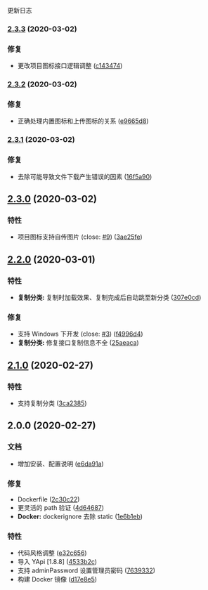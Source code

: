 更新日志
### [2.3.3](https://github.com/fjc0k/yapi-x/compare/v2.3.2...v2.3.3) (2020-03-02)


### 修复

* 更改项目图标接口逻辑调整 ([c143474](https://github.com/fjc0k/yapi-x/commit/c143474dbf5d609032d9aad0bf3ebb4706631b3f))

### [2.3.2](https://github.com/fjc0k/yapi-x/compare/v2.3.1...v2.3.2) (2020-03-02)


### 修复

* 正确处理内置图标和上传图标的关系 ([e9665d8](https://github.com/fjc0k/yapi-x/commit/e9665d8ab19a7c98be51642bf998fd313e7d04cf))

### [2.3.1](https://github.com/fjc0k/yapi-x/compare/v2.3.0...v2.3.1) (2020-03-02)


### 修复

* 去除可能导致文件下载产生错误的因素 ([16f5a90](https://github.com/fjc0k/yapi-x/commit/16f5a909e207ed7b4450def97b6951345fe351ac))

## [2.3.0](https://github.com/fjc0k/yapi-x/compare/v2.2.0...v2.3.0) (2020-03-02)


### 特性

* 项目图标支持自传图片 (close: [#9](https://github.com/fjc0k/yapi-x/issues/9)) ([3ae25fe](https://github.com/fjc0k/yapi-x/commit/3ae25fe9dfe0dd9f701723e5e438fb05f65b881e))

## [2.2.0](https://github.com/fjc0k/yapi-x/compare/v2.1.0...v2.2.0) (2020-03-01)


### 特性

* **复制分类:** 复制时加载效果、复制完成后自动跳至新分类 ([307e0cd](https://github.com/fjc0k/yapi-x/commit/307e0cdee53ea87faa637173bdc44968076e1558))


### 修复

* 支持 Windows 下开发 (close: [#3](https://github.com/fjc0k/yapi-x/issues/3)) ([f4996d4](https://github.com/fjc0k/yapi-x/commit/f4996d4939d45044874cc33129f1dcb07fb8ac3f))
* **复制分类:** 修复接口复制信息不全 ([25aeaca](https://github.com/fjc0k/yapi-x/commit/25aeacaa6c75cc7e945dc8b81400c4dddc7e20d5))

## [2.1.0](https://github.com/fjc0k/yapi-x/compare/v2.0.0...v2.1.0) (2020-02-27)


### 特性

* 支持复制分类 ([3ca2385](https://github.com/fjc0k/yapi-x/commit/3ca2385f861a210811cf7cbc53a9670583d1ff12))

## 2.0.0 (2020-02-27)


### 文档

* 增加安装、配置说明 ([e6da91a](https://github.com/fjc0k/yapi-x/commit/e6da91a125704f55c963f975b171da66996c8be4))


### 修复

* Dockerfile ([2c30c22](https://github.com/fjc0k/yapi-x/commit/2c30c222c78231172407fe0a90465d14bb4afca1))
* 更灵活的 path 验证 ([4d64687](https://github.com/fjc0k/yapi-x/commit/4d646870d1a2d5ad9dead076d5b8fd1f42804e82))
* **Docker:** dockerignore 去除 static ([1e6b1eb](https://github.com/fjc0k/yapi-x/commit/1e6b1eb5a723b2e018da920e3b7e74611f3f1015))


### 特性

* 代码风格调整 ([e32c656](https://github.com/fjc0k/yapi-x/commit/e32c65659d24e26fb9dd22ee9876d3b52dbcd55e))
* 导入 YApi [1.8.8] ([4533b2c](https://github.com/fjc0k/yapi-x/commit/4533b2c726932028ac7726f299b5189b3a6c0994))
* 支持 adminPassword 设置管理员密码 ([7639332](https://github.com/fjc0k/yapi-x/commit/7639332de9e5e42e80ab408a3ea9170db367917b))
* 构建 Docker 镜像 ([d17e8e5](https://github.com/fjc0k/yapi-x/commit/d17e8e58138bd0491c14f542bbee35234da299ca))
